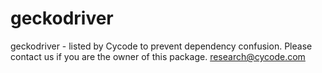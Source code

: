 # geckodriver
geckodriver - listed by Cycode to prevent dependency confusion.
Please contact us if you are the owner of this package.
research@cycode.com
